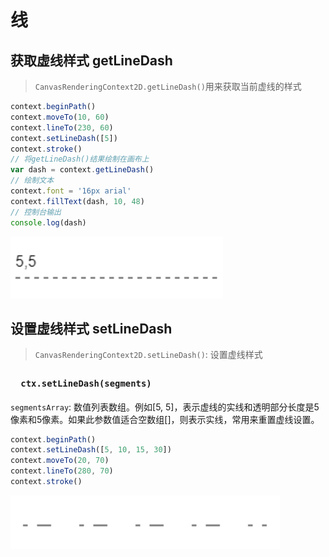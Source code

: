 # 线

## 获取虚线样式 getLineDash

> `CanvasRenderingContext2D.getLineDash()`用来获取当前虚线的样式

```js
context.beginPath()
context.moveTo(10, 60)
context.lineTo(230, 60)
context.setLineDash([5])
context.stroke()
// 将getLineDash()结果绘制在画布上
var dash = context.getLineDash()
// 绘制文本
context.font = '16px arial'
context.fillText(dash, 10, 48)
// 控制台输出
console.log(dash)
```

![](./.assets/线-2022-03-29-16-09-48.png)

## 设置虚线样式 setLineDash

> `CanvasRenderingContext2D.setLineDash()`: 设置虚线样式

### 　`ctx.setLineDash(segments)`

`segmentsArray`: 数值列表数组。例如[5, 5]，表示虚线的实线和透明部分长度是5像素和5像素。如果此参数值适合空数组[]，则表示实线，常用来重置虚线设置。

```js
context.beginPath()
context.setLineDash([5, 10, 15, 30])
context.moveTo(20, 70)
context.lineTo(280, 70)
context.stroke()
```

![](./.assets/线-2022-03-29-17-44-55.png)
